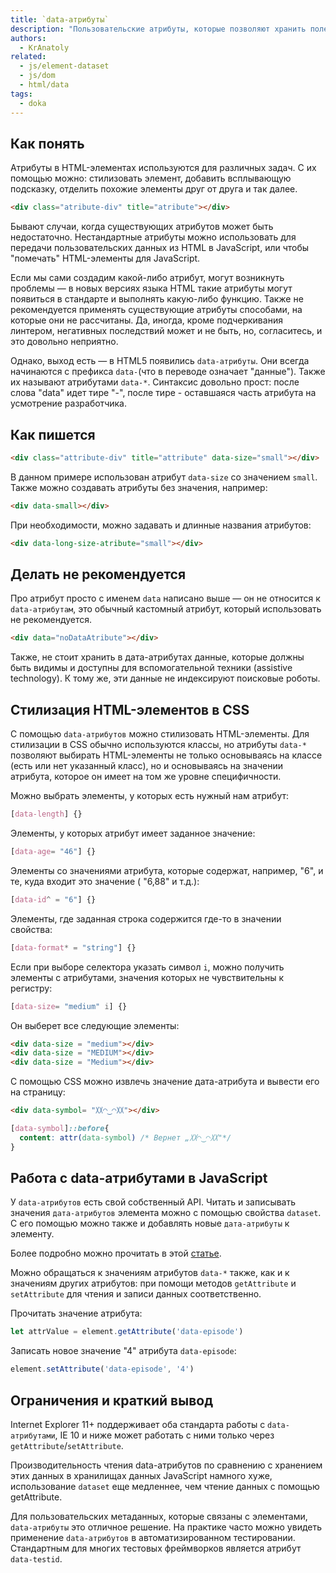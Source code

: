 ```yaml
---
title: `data-атрибуты`
description: "Пользовательские атрибуты, которые позволяют хранить полезную информацию в HTML-элементах, стилизовать их при помощи CSS, а также обращаться к ним из JS"
authors:
  - KrAnatoly
related:
  - js/element-dataset
  - js/dom
  - html/data
tags:
  - doka
---
```


<!--
1. В description есть описание для соцсетей и поисковиков, не больше 200 символов
2. В authors есть ники авторов основного текста
3. В contributors перечислены ники всех соавторов и тех, кто работал над текстом (дописали "На практике"? Переписали блок? Вам сюда)
4. В keywords записаны ключевые слова для SEO: пишем сюда слова или фразы, которых нет в тексте статьи, но по ним могут искать этот материал
5. Удалены все пустые теги в шапке
6. Подпапка автора есть в папке _people/_
7. Демки лежат в подпапке _demos/_
8. В related добавлено три ссылки на материалы Доки, которые будут предлагаться в конце. Не добавляем следующий или предыдущий материал в разделе
-->

## Как понять

Атрибуты в HTML-элементах используются для различных задач. С их помощью можно: стилизовать элемент, добавить всплывающую подсказку, отделить похожие элементы друг от друга и так далее.
```html
<div class="atribute-div" title="atribute"></div>
```
Бывают случаи, когда существующих атрибутов может быть недостаточно. Нестандартные атрибуты можно использовать для передачи пользовательских данных из HTML в JavaScript, или чтобы "помечать" HTML-элементы для JavaScript.

Если мы сами создадим какой-либо атрибут, могут возникнуть проблемы — в новых версиях языка HTML такие атрибуты могут появиться в стандарте и выполнять какую-либо функцию. Также не рекомендуется применять существующие атрибуты способами, на которые они не рассчитаны. Да, иногда, кроме подчеркивания линтером, негативных последствий может и не быть, но, согласитесь, и это довольно неприятно.

Однако, выход есть — в HTML5 появились `data-атрибуты`. Они всегда начинаются с префикса `data-`(что в переводе означает "данные"). Также их называют атрибутами `data-*`.
Синтаксис довольно прост: после слова "data" идет тире "-", после тире - оставшаяся часть атрибута на усмотрение разработчика.

## Как пишется

```html
<div class="attribute-div" title="attribute" data-size="small"></div>
```
В данном примере использован атрибут `data-size` со значением `small`. Также можно создавать атрибуты без значения, например:
```html
<div data-small></div>
```
При необходимости, можно задавать и длинные названия атрибутов:
```html
<div data-long-size-atribute="small"></div>
```

## Делать не рекомендуется

Про атрибут просто с именем `data` написано выше — он не относится к `data-атрибутам`, это обычный кастомный атрибут, который использовать не рекомендуется.
```html
<div data="noDataAtribute"></div>
```
Также, не стоит хранить в дата-атрибутах данные, которые должны быть видимы и доступны для вспомогательной техники (assistive technology). К тому же, эти данные не индексируют поисковые роботы.

## Стилизация HTML-элементов в CSS

С помощью `data-атрибутов` можно стилизовать HTML-элементы. Для стилизации в CSS обычно используются классы, но атрибуты `data-*` позволяют выбирать HTML-элементы не только основываясь на классе (есть или нет указанный класс), но и основываясь на значении атрибута, которое он имеет на том же уровне специфичности.

Можно выбрать элементы, у которых есть нужный нам атрибут:
```css
[data-length] {}
```
Элементы, у которых атрибут имеет заданное значение:
```css
[data-age= "46"] {}
```
Элементы со значениями атрибута, которые содержат, например, "6", и те, куда входит это значение ( "6,88" и т.д.):
```css
[data-id^ = "6"] {}
```
Элементы, где заданная строка содержится где-то в значении свойства:
```css
[data-format* = "string"] {}
```
Если при выборе селектора указать символ `i`, можно получить элементы с атрибутами, значения которых не чувствительны к регистру:
```css
[data-size= "medium" i] {}
```
Он выберет все следующие элементы:
```html
<div data-size = "medium"></div>
<div data-size = "MEDIUM"></div>
<div data-size = "Medium"></div>
```
С помощью CSS можно извлечь значение дата-атрибута и вывести его на страницу:
```html
<div data-symbol= "〷◠‿◠〷"></div>
```
```css
[data-symbol]::before{
  content: attr(data-symbol) /* Вернет „〷◠‿◠〷"*/
}
```
## Работа с data-атрибутами в JavaScript

У `data-атрибутов` есть свой собственный API. Читать и записывать значения `дата-атрибутов` элемента можно с помощью свойства `dataset`. С его помощью можно также и добавлять новые  `дата-атрибуты` к элементу.

Более подробно можно прочитать в этой [статье](/js/element-dataset/).

Можно обращаться к значениям атрибутов `data-*` также, как и к значениям других атрибутов: при помощи методов `getAttribute` и `setAttribute` для чтения и записи данных соответственно.

Прочитать значение атрибута:
```js
let attrValue = element.getAttribute('data-episode')
```
Записать новое значение "4" атрибута `data-episode`:
```js
element.setAttribute('data-episode', '4')
```

## Ограничения и краткий вывод

Internet Explorer 11+ поддерживает оба стандарта работы с `data-атрибутами`, IE 10 и ниже может работать с ними только через `getAttribute`/`setAttribute`.

Производительность чтения data-атрибутов по сравнению с хранением этих данных в хранилищах данных JavaScript намного хуже, использование `dataset` еще медленнее, чем чтение данных с помощью getAttribute.

Для пользовательских метаданных, которые связаны с элементами, `data-атрибуты` это отличное решение. На практике часто можно увидеть применение `data-атрибутов` в автоматизированном тестировании. Стандартным для многих тестовых фреймворков является атрибут `data-testid`.